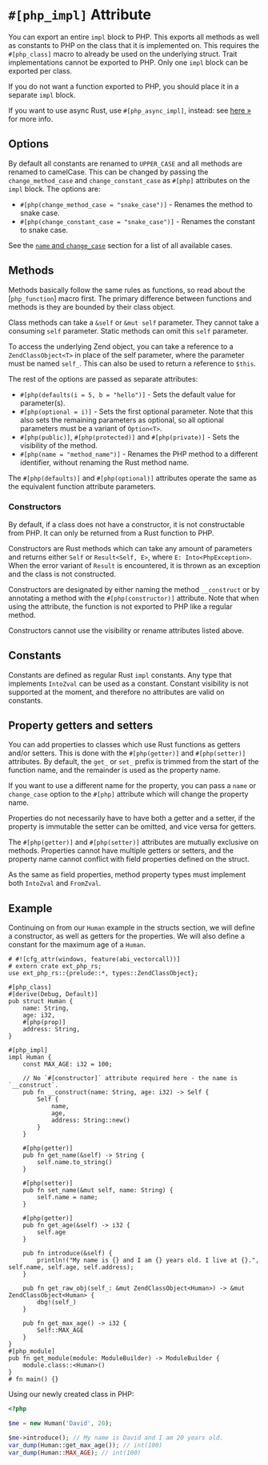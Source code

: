 # `#[php_impl]` Attribute

You can export an entire `impl` block to PHP. This exports all methods as well
as constants to PHP on the class that it is implemented on. This requires the
`#[php_class]` macro to already be used on the underlying struct. Trait
implementations cannot be exported to PHP. Only one `impl` block can be exported
per class.

If you do not want a function exported to PHP, you should place it in a separate
`impl` block.

If you want to use async Rust, use `#[php_async_impl]`, instead: see [here &raquo;](./async_impl.md) for more info.

## Options

By default all constants are renamed to `UPPER_CASE` and all methods are renamed to
camelCase. This can be changed by passing the `change_method_case` and
`change_constant_case` as `#[php]` attributes on the `impl` block. The options are:

- `#[php(change_method_case = "snake_case")]` - Renames the method to snake case.
- `#[php(change_constant_case = "snake_case")]` - Renames the constant to snake case.

See the [`name` and `change_case`](./php.md#name-and-change_case) section for a list of all
available cases.

## Methods

Methods basically follow the same rules as functions, so read about the
[`php_function`] macro first. The primary difference between functions and
methods is they are bounded by their class object.

Class methods can take a `&self` or `&mut self` parameter. They cannot take a
consuming `self` parameter. Static methods can omit this `self` parameter.

To access the underlying Zend object, you can take a reference to a
`ZendClassObject<T>` in place of the self parameter, where the parameter must
be named `self_`. This can also be used to return a reference to `$this`.

The rest of the options are passed as separate attributes:

- `#[php(defaults(i = 5, b = "hello")]` - Sets the default value for parameter(s).
- `#[php(optional = i)]` - Sets the first optional parameter. Note that this also sets
  the remaining parameters as optional, so all optional parameters must be a
  variant of `Option<T>`.
- `#[php(public)]`, `#[php(protected)]` and `#[php(private)]` - Sets the visibility of the
  method.
- `#[php(name = "method_name")]` - Renames the PHP method to a different identifier,
  without renaming the Rust method name.

The `#[php(defaults)]` and `#[php(optional)]` attributes operate the same as the
equivalent function attribute parameters.

### Constructors

By default, if a class does not have a constructor, it is not constructable from
PHP. It can only be returned from a Rust function to PHP.

Constructors are Rust methods which can take any amount of parameters and
returns either `Self` or `Result<Self, E>`, where `E: Into<PhpException>`. When
the error variant of `Result` is encountered, it is thrown as an exception and
the class is not constructed.

Constructors are designated by either naming the method `__construct` or by
annotating a method with the `#[php(constructor)]` attribute. Note that when using
the attribute, the function is not exported to PHP like a regular method.

Constructors cannot use the visibility or rename attributes listed above.

## Constants

Constants are defined as regular Rust `impl` constants. Any type that implements
`IntoZval` can be used as a constant. Constant visibility is not supported at
the moment, and therefore no attributes are valid on constants.

## Property getters and setters

You can add properties to classes which use Rust functions as getters and/or
setters. This is done with the `#[php(getter)]` and `#[php(setter)]` attributes. By
default, the `get_` or `set_` prefix is trimmed from the start of the function
name, and the remainder is used as the property name.

If you want to use a different name for the property, you can pass a `name` or
`change_case` option to the `#[php]` attribute which will change the property name.

Properties do not necessarily have to have both a getter and a setter, if the
property is immutable the setter can be omitted, and vice versa for getters.

The `#[php(getter)]` and `#[php(setter)]` attributes are mutually exclusive on methods.
Properties cannot have multiple getters or setters, and the property name cannot
conflict with field properties defined on the struct.

As the same as field properties, method property types must implement both
`IntoZval` and `FromZval`.

## Example

Continuing on from our `Human` example in the structs section, we will define a
constructor, as well as getters for the properties. We will also define a
constant for the maximum age of a `Human`.

```rust,no_run
# #![cfg_attr(windows, feature(abi_vectorcall))]
# extern crate ext_php_rs;
use ext_php_rs::{prelude::*, types::ZendClassObject};

#[php_class]
#[derive(Debug, Default)]
pub struct Human {
    name: String,
    age: i32,
    #[php(prop)]
    address: String,
}

#[php_impl]
impl Human {
    const MAX_AGE: i32 = 100;

    // No `#[constructor]` attribute required here - the name is `__construct`.
    pub fn __construct(name: String, age: i32) -> Self {
        Self {
            name,
            age,
            address: String::new()
        }
    }

    #[php(getter)]
    pub fn get_name(&self) -> String {
        self.name.to_string()
    }

    #[php(setter)]
    pub fn set_name(&mut self, name: String) {
        self.name = name;
    }

    #[php(getter)]
    pub fn get_age(&self) -> i32 {
        self.age
    }

    pub fn introduce(&self) {
        println!("My name is {} and I am {} years old. I live at {}.", self.name, self.age, self.address);
    }

    pub fn get_raw_obj(self_: &mut ZendClassObject<Human>) -> &mut ZendClassObject<Human> {
        dbg!(self_)
    }

    pub fn get_max_age() -> i32 {
        Self::MAX_AGE
    }
}
#[php_module]
pub fn get_module(module: ModuleBuilder) -> ModuleBuilder {
    module.class::<Human>()
}
# fn main() {}
```

Using our newly created class in PHP:

```php
<?php

$me = new Human('David', 20);

$me->introduce(); // My name is David and I am 20 years old.
var_dump(Human::get_max_age()); // int(100)
var_dump(Human::MAX_AGE); // int(100)
```

[`php_async_impl`]: ./async_impl.md
